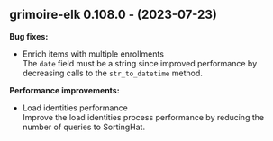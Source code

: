 ## grimoire-elk 0.108.0 - (2023-07-23)

**Bug fixes:**

 * Enrich items with multiple enrollments\
   The `date` field must be a string since improved performance by
   decreasing calls to the `str_to_datetime` method.

**Performance improvements:**

 * Load identities performance\
   Improve the load identities process performance by reducing the number
   of queries to SortingHat.

